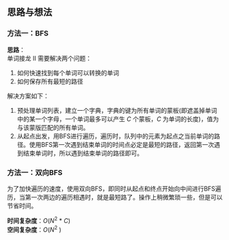 ## 思路与想法
### 方法一：BFS
**思路**：  
单词接龙 II 需要解决两个问题：  
1. 如何快速找到每个单词可以转换的单词
2. 如何保存所有最短的路径

解决方案如下：  
1. 预处理单词列表，建立一个字典，字典的键为所有单词的蒙板(即遮盖掉单词中的某一个字母，一个单词最多可以产生 *C* 个蒙板，*C* 为单词的长度)，值为与该蒙版匹配的所有单词。
2. 从起点出发，用BFS进行遍历，遍历时，队列中的元素为起点之当前单词的路径。使用BFS第一次遇到结束单词的时间点必定是最短的路径，返回第一次遇到结束单词时，所以遇到结束单词的路径即可。

### 方法一：双向BFS
为了加快遍历的速度，使用双向BFS，即同时从起点和终点开始向中间进行BFS遍历，当第一次两边的遍历相遇时，就是最短路了。操作上稍微繁琐一些，但是可以节省时间。


**时间复杂度**：*O*(*N*<sup>2</sup> * *C*)  
**空间复杂度**：*O*(*N*<sup>2</sup> )
